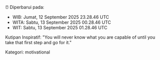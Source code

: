 ⏰ Diperbarui pada:
- WIB: Jumat, 12 September 2025 23.28.46 UTC
- WITA: Sabtu, 13 September 2025 00.28.46 UTC
- WIT: Sabtu, 13 September 2025 01.28.46 UTC

Kutipan Inspiratif:
"You will never know what you are capable of until you take that first step and go for it."


Kategori: motivational

